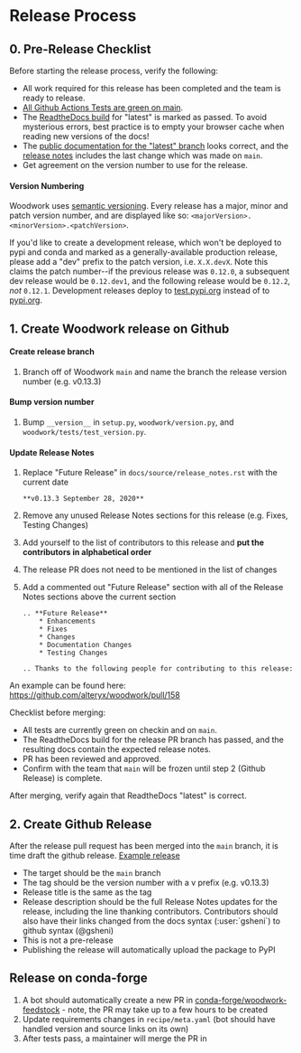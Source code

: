 # Release Process

## 0. Pre-Release Checklist

Before starting the release process, verify the following:

* All work required for this release has been completed and the team is ready to release.
* [All Github Actions Tests are green on main](https://github.com/alteryx/woodwork/actions?query=branch%3Amain+workflow%3ATests).
* The [ReadtheDocs build](https://readthedocs.com/projects/feature-labs-inc-datatables/) for "latest" is marked as passed. To avoid mysterious errors, best practice is to empty your browser cache when reading new versions of the docs!
* The [public documentation for the "latest" branch](https://feature-labs-inc-datatables.readthedocs-hosted.com/en/latest/) looks correct, and the [release notes](https://feature-labs-inc-datatables.readthedocs-hosted.com/en/latest/release_notes.html) includes the last change which was made on `main`.
* Get agreement on the version number to use for the release.

#### Version Numbering

Woodwork uses [semantic versioning](https://semver.org/). Every release has a major, minor and patch version number, and are displayed like so: `<majorVersion>.<minorVersion>.<patchVersion>`.

If you'd like to create a development release, which won't be deployed to pypi and conda and marked as a generally-available production release, please add a "dev" prefix to the patch version, i.e. `X.X.devX`. Note this claims the patch number--if the previous release was `0.12.0`, a subsequent dev release would be `0.12.dev1`, and the following release would be `0.12.2`, *not* `0.12.1`. Development releases deploy to [test.pypi.org](https://test.pypi.org/project/woodwork/) instead of to [pypi.org](https://pypi.org/project/woodwork).

## 1. Create Woodwork release on Github

#### Create release branch

1. Branch off of Woodwork `main` and name the branch the release version number (e.g. v0.13.3)

#### Bump version number

1. Bump `__version__` in `setup.py`, `woodwork/version.py`, and `woodwork/tests/test_version.py`.

#### Update Release Notes

1. Replace "Future Release" in `docs/source/release_notes.rst` with the current date

    ```
    **v0.13.3 September 28, 2020**
    ```

2. Remove any unused Release Notes sections for this release (e.g. Fixes, Testing Changes)
3. Add yourself to the list of contributors to this release and **put the contributors in alphabetical order**
4. The release PR does not need to be mentioned in the list of changes
5. Add a commented out "Future Release" section with all of the Release Notes sections above the current section

    ```
    .. **Future Release**
        * Enhancements
        * Fixes
        * Changes
        * Documentation Changes
        * Testing Changes

    .. Thanks to the following people for contributing to this release:
    ```

An example can be found here: <https://github.com/alteryx/woodwork/pull/158>

Checklist before merging:

* All tests are currently green on checkin and on `main`.
* The ReadtheDocs build for the release PR branch has passed, and the resulting docs contain the expected release notes.
* PR has been reviewed and approved.
* Confirm with the team that `main` will be frozen until step 2 (Github Release) is complete.

After merging, verify again that ReadtheDocs "latest" is correct.

## 2. Create Github Release

After the release pull request has been merged into the `main` branch, it is time draft the github release. [Example release](https://github.com/alteryx/woodwork/releases/tag/v0.0.2)

* The target should be the `main` branch
* The tag should be the version number with a v prefix (e.g. v0.13.3)
* Release title is the same as the tag
* Release description should be the full Release Notes updates for the release, including the line thanking contributors.  Contributors should also have their links changed from the docs syntax (:user:\`gsheni\`) to github syntax (@gsheni)
* This is not a pre-release
* Publishing the release will automatically upload the package to PyPI

## Release on conda-forge
1. A bot should automatically create a new PR in [conda-forge/woodwork-feedstock](https://github.com/conda-forge/woodwork-feedstock/pulls) - note, the PR may take up to a few hours to be created
2. Update requirements changes in `recipe/meta.yaml` (bot should have handled version and source links on its own)
3. After tests pass, a maintainer will merge the PR in
